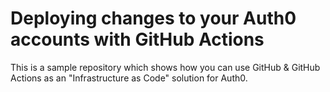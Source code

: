 # Deploying changes to your Auth0 accounts with GitHub Actions

This is a sample repository which shows how you can use GitHub & GitHub Actions as an "Infrastructure as Code" solution for Auth0.

